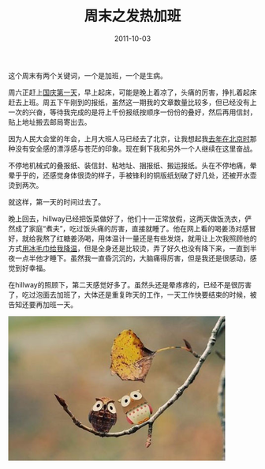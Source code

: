 ﻿---
title: "周末之发热加班"
date: 2011-10-03
categories: 
  - "essay"
tags: 
  - "加班"
  - "周末"
  - "日记"
---

这个周末有两个关键词，一个是加班，一个是生病。

周六正赶上[国庆第一天](http://www.jfsay.com/archives/396.html "十月的头一天")，早上起床，可能是晚上着凉了，头痛的厉害，挣扎着起床赶去上班。周五下午刚到的报纸，虽然这一期我的文章数量比较多，但已经没有上一次的兴奋，等待我完成的是将上千份报纸按顺序一份份的叠好，然后再用信封，贴上地址搬去邮局寄出去。

因为人民大会堂的年会，上月大班人马已经去了北京，让我想起我[去年在北京时](http://www.jfsay.com/archives/221.html "开始“北漂”")那种没有安全感的漂浮感与苍茫的印象。现在剩下我和另外一个人继续在这里奋战。

不停地机械式的叠报纸、装信封、粘地址、捆报纸、搬运报纸。头在不停地痛，晕晕乎乎的，还感觉身体很烫的样子，手被锋利的铜版纸划破了好几处，还被开水壶烫到两次。

就这样，第一天的时间过去了。

晚上回去，hillway已经把饭菜做好了，他们十一正常放假，这两天做饭洗衣，俨然成了家庭“煮夫”，吃过饭头痛的厉害，直接就睡了。他在网上看的喝姜汤对感冒好，就给我熬了红糖姜汤喝，用体温计一量还是有些发烧，就用让上次我照顾他的方式[用冰毛巾给我降温](http://www.jfsay.com/archives/280.html "与发烧做斗争")，但是全身还是比较烫，弄了好久也没有降下来，一直到半夜一点半他才睡下。虽然我一直昏沉沉的，大脑痛得厉害，但是我还是很感动，感觉到好幸福。

在hillway的照顾下，第二天感觉好多了。虽然头还是晕疼疼的，已经不是很厉害了，吃过泡面去加班了，大体还是重复昨天的工作，一天工作快要结束的时候，被告知还要再加班一天。

![62231101jw1dlhsf5m9d8j](/images/6190906000_8c72082077_z.jpg)
